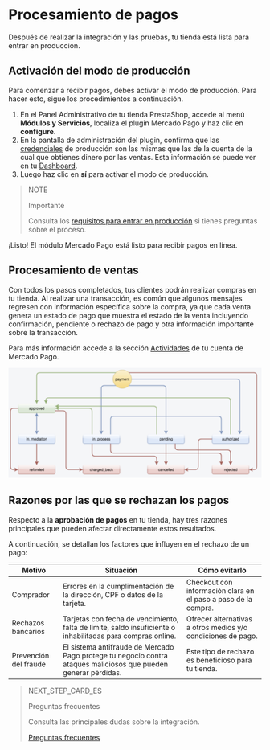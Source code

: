 # Procesamiento de pagos
 
Después de realizar la integración y las pruebas, tu tienda está lista para entrar en producción.
 
## Activación del modo de producción
 
Para comenzar a recibir pagos, debes activar el modo de producción. Para hacer esto, sigue los procedimientos a continuación.
 
1. En el Panel Administrativo de tu tienda PrestaShop, accede al menú **Módulos y Servicios**, localiza el plugin Mercado Pago y haz clic en **configure**.
2. En la pantalla de administración del plugin, confirma que las [credenciales](https://www.mercadopago[FAKER][URL][DOMAIN]/developers/es/guides/resources/credentials) de producción son las mismas que las de la cuenta de la cual que obtienes dinero por las ventas. Esta información se puede ver en tu [Dashboard](https://www.mercadopago[FAKER][URL][DOMAIN]/developers/es/guides/resources/devpanel).
3. Luego haz clic en **sí** para activar el modo de producción.
 
> NOTE
>
> Importante
>
> Consulta los [requisitos para entrar en producción](https://www.mercadopago[FAKER][URL][DOMAIN]/developers/es/guides/manage-account/account/go-live-requirements) si tienes preguntas sobre el proceso.
 
¡Listo! El módulo Mercado Pago está listo para recibir pagos en línea.
 
## Procesamiento de ventas
 
Con todos los pasos completados, tus clientes podrán realizar compras en tu tienda. Al realizar una transacción, es común que algunos mensajes regresen con información específica sobre la compra, ya que cada venta genera un estado de pago que muestra el estado de la venta incluyendo confirmación, pendiente o rechazo de pago y otra información importante sobre la transacción.
 
Para más información accede a la sección [Actividades](https://www.mercadopago[FAKER][URL][DOMINIO]/actividades) de tu cuenta de Mercado Pago.
 
![Estado de pago](/images/prestashop/status_es.png)

## Razones por las que se rechazan los pagos

Respecto a la **aprobación de pagos** en tu tienda, hay tres razones principales que pueden afectar directamente estos resultados. 

A continuación, se detallan los factores que influyen en el rechazo de un pago:

| Motivo | Situación | Cómo evitarlo |
|---|---|---|
| Comprador | Errores en la cumplimentación de la dirección, CPF o datos de la tarjeta. | Checkout con información clara en el paso a paso de la compra. |
| Rechazos bancarios | Tarjetas con fecha de vencimiento, falta de límite, saldo insuficiente o inhabilitadas para compras online.| Ofrecer alternativas a otros medios y/o condiciones de pago.|
| Prevención del fraude | El sistema antifraude de Mercado Pago protege tu negocio contra ataques maliciosos que pueden generar pérdidas.| Este tipo de rechazo es beneficioso para tu tienda. |

> NEXT_STEP_CARD_ES
>
> Preguntas frecuentes
>
> Consulta las principales dudas sobre la integración.
>
> [Preguntas frecuentes](https://www.mercadopago[FAKER][URL][DOMAIN]/developers/es/guides/plugins/prestashop/faq)
